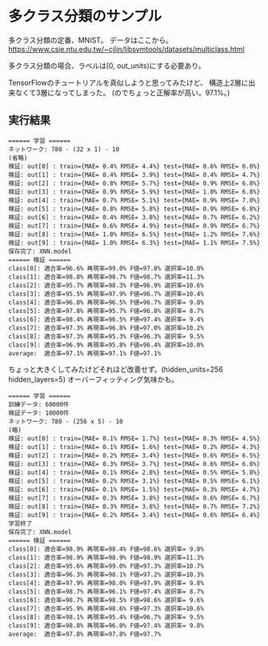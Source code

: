 多クラス分類のサンプル
======================

多クラス分類の定番、MNIST。
データはここから。
https://www.csie.ntu.edu.tw/~cjlin/libsvmtools/datasets/multiclass.html

多クラス分類の場合、ラベルは[0, out_units)にする必要あり。

TensorFlowのチュートリアルを真似しようと思ってみたけど、
構造上2層に出来なくて3層になってしまった。
(のでちょっと正解率が高い。97.1%。)

実行結果
--------

	====== 学習 ======
	ネットワーク: 780 - (32 x 1) - 10
	(省略)
	検証: out[0] : train={MAE= 0.4% RMSE= 4.4%} test={MAE= 0.6% RMSE= 6.0%}
	検証: out[1] : train={MAE= 0.4% RMSE= 3.9%} test={MAE= 0.4% RMSE= 4.7%}
	検証: out[2] : train={MAE= 0.8% RMSE= 5.7%} test={MAE= 0.9% RMSE= 6.8%}
	検証: out[3] : train={MAE= 0.9% RMSE= 5.9%} test={MAE= 1.0% RMSE= 6.8%}
	検証: out[4] : train={MAE= 0.7% RMSE= 5.1%} test={MAE= 0.9% RMSE= 7.0%}
	検証: out[5] : train={MAE= 0.8% RMSE= 5.8%} test={MAE= 0.9% RMSE= 6.8%}
	検証: out[6] : train={MAE= 0.4% RMSE= 3.8%} test={MAE= 0.7% RMSE= 6.2%}
	検証: out[7] : train={MAE= 0.6% RMSE= 4.9%} test={MAE= 0.9% RMSE= 6.7%}
	検証: out[8] : train={MAE= 1.0% RMSE= 6.5%} test={MAE= 1.2% RMSE= 7.6%}
	検証: out[9] : train={MAE= 1.0% RMSE= 6.3%} test={MAE= 1.1% RMSE= 7.5%}
	保存完了: XNN.model
	====== 検証 ======
	class[0]: 適合率=96.6% 再現率=99.0% F値=97.8% 選択率=10.0%
	class[1]: 適合率=98.8% 再現率=98.7% F値=98.7% 選択率=11.3%
	class[2]: 適合率=95.7% 再現率=98.3% F値=96.9% 選択率=10.6%
	class[3]: 適合率=95.5% 再現率=97.9% F値=96.7% 選択率=10.4%
	class[4]: 適合率=96.8% 再現率=96.5% F値=96.7% 選択率= 9.8%
	class[5]: 適合率=97.8% 再現率=95.7% F値=96.8% 選択率= 8.7%
	class[6]: 適合率=98.4% 再現率=96.5% F値=97.4% 選択率= 9.4%
	class[7]: 適合率=97.3% 再現率=96.8% F値=97.0% 選択率=10.2%
	class[8]: 適合率=97.3% 再現率=95.3% F値=96.3% 選択率= 9.5%
	class[9]: 適合率=96.9% 再現率=95.8% F値=96.4% 選択率=10.0%
	average:  適合率=97.1% 再現率=97.1% F値=97.1%

ちょっと大きくしてみたけどそれほど改善せず。(hidden_units=256 hidden_layers=5)
オーバーフィッティング気味かも。

	====== 学習 ======
	訓練データ: 60000件
	検証データ: 10000件
	ネットワーク: 780 - (256 x 5) - 10
	(略)
	検証: out[0] : train={MAE= 0.1% RMSE= 1.7%} test={MAE= 0.3% RMSE= 4.5%}
	検証: out[1] : train={MAE= 0.1% RMSE= 1.6%} test={MAE= 0.2% RMSE= 4.3%}
	検証: out[2] : train={MAE= 0.2% RMSE= 3.4%} test={MAE= 0.6% RMSE= 6.5%}
	検証: out[3] : train={MAE= 0.3% RMSE= 3.7%} test={MAE= 0.6% RMSE= 6.8%}
	検証: out[4] : train={MAE= 0.1% RMSE= 2.8%} test={MAE= 0.5% RMSE= 5.8%}
	検証: out[5] : train={MAE= 0.2% RMSE= 3.1%} test={MAE= 0.5% RMSE= 6.1%}
	検証: out[6] : train={MAE= 0.1% RMSE= 1.5%} test={MAE= 0.3% RMSE= 4.7%}
	検証: out[7] : train={MAE= 0.3% RMSE= 3.8%} test={MAE= 0.6% RMSE= 6.7%}
	検証: out[8] : train={MAE= 0.3% RMSE= 3.8%} test={MAE= 0.7% RMSE= 7.2%}
	検証: out[9] : train={MAE= 0.2% RMSE= 3.4%} test={MAE= 0.6% RMSE= 6.4%}
	学習終了
	保存完了: XNN.model
	====== 検証 ======
	class[0]: 適合率=98.9% 再現率=98.4% F値=98.6% 選択率= 9.8%
	class[1]: 適合率=98.9% 再現率=98.9% F値=98.9% 選択率=11.3%
	class[2]: 適合率=95.6% 再現率=99.0% F値=97.3% 選択率=10.7%
	class[3]: 適合率=96.3% 再現率=98.1% F値=97.2% 選択率=10.3%
	class[4]: 適合率=97.9% 再現率=98.0% F値=97.9% 選択率= 9.8%
	class[5]: 適合率=98.7% 再現率=96.1% F値=97.4% 選択率= 8.7%
	class[6]: 適合率=98.7% 再現率=98.5% F値=98.6% 選択率= 9.6%
	class[7]: 適合率=95.9% 再現率=98.6% F値=97.3% 選択率=10.6%
	class[8]: 適合率=98.1% 再現率=95.4% F値=96.7% 選択率= 9.5%
	class[9]: 適合率=98.8% 再現率=96.0% F値=97.4% 選択率= 9.8%
	average:  適合率=97.8% 再現率=97.8% F値=97.7%

